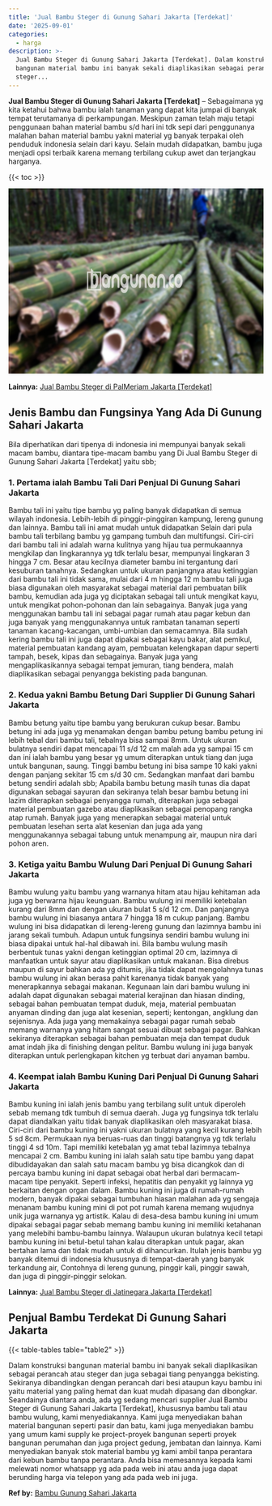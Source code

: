 ```yaml
---
title: 'Jual Bambu Steger di Gunung Sahari Jakarta [Terdekat]'
date: '2025-09-01'
categories:
  - harga
description: >-
  Jual Bambu Steger di Gunung Sahari Jakarta [Terdekat]. Dalam konstruksi
  bangunan material bambu ini banyak sekali diaplikasikan sebagai perancah atau
  steger...
---
```


**Jual Bambu Steger di Gunung Sahari Jakarta \[Terdekat\]** – Sebagaimana yg kita ketahui bahwa bambu ialah tanaman yang dapat kita jumpai di banyak tempat terutamanya di perkampungan. Meskipun zaman telah maju tetapi penggunaan bahan material bambu s/d hari ini tdk sepi dari penggunanya malahan bahan material bambu yakni material yg banyak terpakai oleh penduduk indonesia selain dari kayu. Selain mudah didapatkan, bambu juga menjadi opsi terbaik karena memang terbilang cukup awet dan terjangkau harganya.

{{< toc >}}

![Jual Bambu Steger di Gunung Sahari Jakarta [Terdekat]](/images/jual-bambu-tali-31.png)

**Lainnya:** [Jual Bambu Steger di PalMeriam Jakarta \[Terdekat\]](https://bambu.bangunan.co/jual-bambu-steger-di-palmeriam-jakarta-terdekat/)

## Jenis Bambu dan Fungsinya Yang Ada Di Gunung Sahari Jakarta

Bila diperhatikan dari tipenya di indonesia ini mempunyai banyak sekali macam bambu, diantara tipe-macam bambu yang Di Jual Bambu Steger di Gunung Sahari Jakarta \[Terdekat\] yaitu sbb;

### 1\. Pertama ialah Bambu Tali Dari Penjual Di Gunung Sahari Jakarta

Bambu tali ini yaitu tipe bambu yg paling banyak didapatkan di semua wilayah indonesia. Lebih-lebih di pinggir-pinggiran kampung, lereng gunung dan lainnya. Bambu tali ini amat mudah untuk didapatkan Selain dari pula bambu tali terbilang bambu yg gampang tumbuh dan multifungsi. Ciri-ciri dari bambu tali ini adalah warna kulitnya yang hijau tua permukaannya mengkilap dan lingkarannya yg tdk terlalu besar, mempunyai lingkaran 3 hingga 7 cm. Besar atau kecilnya diameter bambu ini tergantung dari kesuburan tanahnya. Sedangkan untuk ukuran panjangnya atau ketinggian dari bambu tali ini tidak sama, mulai dari 4 m hingga 12 m bambu tali juga biasa digunakan oleh masyarakat sebagai material dari pembuatan bilik bambu, kemudian ada juga yg diciptakan sebagai tali untuk mengikat kayu, untuk mengikat pohon-pohonan dan lain sebagainya. Banyak juga yang menggunakan bambu tali ini sebagai pagar rumah atau pagar kebun dan juga banyak yang menggunakannya untuk rambatan tanaman seperti tanaman kacang-kacangan, umbi-umbian dan semacamnya. Bila sudah kering bambu tali ini juga dapat dipakai sebagai kayu bakar, alat pemikul, material pembuatan kandang ayam, pembuatan kelengkapan dapur seperti tampah, besek, kipas dan sebagainya. Banyak juga yang mengaplikasikannya sebagai tempat jemuran, tiang bendera, malah diaplikasikan sebagai penyangga bekisting pada bangunan.

### 2\. Kedua yakni Bambu Betung Dari Supplier Di Gunung Sahari Jakarta

Bambu betung yaitu tipe bambu yang berukuran cukup besar. Bambu betung ini ada juga yg menamakan dengan bambu petung bambu petung ini lebih tebal dari bambu tali, tebalnya bisa sampai 8mm. Untuk ukuran bulatnya sendiri dapat mencapai 11 s/d 12 cm malah ada yg sampai 15 cm dan ini ialah bambu yang besar yg umum diterapkan untuk tiang dan juga untuk bangunan, saung. Tinggi bambu betung ini bisa sampe 10 kaki yakni dengan panjang sekitar 15 cm s/d 30 cm. Sedangkan manfaat dari bambu betung sendiri adalah sbb; Apabila bambu betung masih tunas dia dapat digunakan sebagai sayuran dan sekiranya telah besar bambu betung ini lazim diterapkan sebagai penyangga rumah, diterapkan juga sebagai material pembuatan gazebo atau diaplikasikan sebagai penopang rangka atap rumah. Banyak juga yang menerapkan sebagai material untuk pembuatan lesehan serta alat kesenian dan juga ada yang menggunakannya sebagai tabung untuk menampung air, maupun nira dari pohon aren.

### 3\. Ketiga yaitu Bambu Wulung Dari Penjual Di Gunung Sahari Jakarta

Bambu wulung yaitu bambu yang warnanya hitam atau hijau kehitaman ada juga yg berwarna hijau keunguan. Bambu wulung ini memiliki ketebalan kurang dari 8mm dan dengan ukuran bulat 5 s/d 12 cm. Dan panjangnya bambu wulung ini biasanya antara 7 hingga 18 m cukup panjang. Bambu wulung ini bisa didapatkan di lereng-lereng gunung dan lazimnya bambu ini jarang sekali tumbuh. Adapun untuk fungsinya sendiri bambu wulung ini biasa dipakai untuk hal-hal dibawah ini. Bila bambu wulung masih berbentuk tunas yakni dengan ketinggian optimal 20 cm, lazimnya di manfaatkan untuk sayur atau diaplikasikan untuk makanan. Bisa direbus maupun di sayur bahkan ada yg ditumis, jika tidak dapat mengolahnya tunas bambu wulung ini akan berasa pahit karenanya tidak banyak yang menerapkannya sebagai makanan. Kegunaan lain dari bambu wulung ini adalah dapat digunakan sebagai material kerajinan dan hiasan dinding, sebagai bahan pembuatan tempat duduk, meja, material pembuatan anyaman dinding dan juga alat kesenian, seperti; kentongan, angklung dan sejenisnya. Ada juga yang memakainya sebagai pagar rumah sebab memang warnanya yang hitam sangat sesuai dibuat sebagai pagar. Bahkan sekiranya diterapkan sebagai bahan pembuatan meja dan tempat duduk amat indah jika di finishing dengan pelitur. Bambu wulung ini juga banyak diterapkan untuk perlengkapan kitchen yg terbuat dari anyaman bambu.

### 4\. Keempat ialah Bambu Kuning Dari Penjual Di Gunung Sahari Jakarta

Bambu kuning ini ialah jenis bambu yang terbilang sulit untuk diperoleh sebab memang tdk tumbuh di semua daerah. Juga yg fungsinya tdk terlalu dapat diandalkan yaitu tidak banyak diaplikasikan oleh masyarakat biasa. Ciri-ciri dari bambu kuning ini yakni ukuran bulatnya yang kecil kurang lebih 5 sd 8cm. Permukaan nya beruas-ruas dan tinggi batangnya yg tdk terlalu tinggi 4 sd 10m. Tapi memiliki ketebalan yg amat tebal lazimnya tebalnya mencapai 2 cm. Bambu kuning ini ialah salah satu tipe bambu yang dapat dibudidayakan dan salah satu macam bambu yg bisa dicangkok dan di percaya bambu kuning ini dapat sebagai obat herbal dari bermacam-macam tipe penyakit. Seperti infeksi, hepatitis dan penyakit yg lainnya yg berkaitan dengan organ dalam. Bambu kuning ini juga di rumah-rumah modern, banyak dipakai sebagai tumbuhan hiasan malahan ada yg sengaja menanam bambu kuning mini di pot pot rumah karena memang wujudnya unik juga warnanya yg artistik. Kalau di desa-desa bambu kuning ini umum dipakai sebagai pagar sebab memang bambu kuning ini memiliki ketahanan yang melebihi bambu-bambu lainnya. Walaupun ukuran bulatnya kecil tetapi bambu kuning ini betul-betul tahan kalau diterapkan untuk pagar, akan bertahan lama dan tidak mudah untuk di dihancurkan. Itulah jenis bambu yg banyak ditemui di indonesia khususnya di tempat-daerah yang banyak terkandung air, Contohnya di lereng gunung, pinggir kali, pinggir sawah, dan juga di pinggir-pinggir selokan.

**Lainnya:** [Jual Bambu Steger di Jatinegara Jakarta \[Terdekat\]](https://bambu.bangunan.co/jual-bambu-steger-di-jatinegara-jakarta-terdekat/)

## Penjual Bambu Terdekat Di Gunung Sahari Jakarta

{{< table-tables table="table2" >}}

Dalam konstruksi bangunan material bambu ini banyak sekali diaplikasikan sebagai perancah atau steger dan juga sebagai tiang penyangga bekisting. Sekiranya dibandingkan dengan perancah dari besi ataupun kayu bambu ini yaitu material yang paling hemat dan kuat mudah dipasang dan dibongkar. Seandainya diantara anda, ada yg sedang mencari supplier Jual Bambu Steger di Gunung Sahari Jakarta \[Terdekat\], khususnya bambu tali atau bambu wulung, kami menyediakannya. Kami juga menyediakan bahan material bangunan seperti pasir dan batu, kami juga menyediakan bambu yang umum kami supply ke project-proyek bangunan seperti proyek bangunan perumahan dan juga project gedung, jembatan dan lainnya. Kami menyediakan banyak stok material bambu yg kami ambil tanpa perantara dari kebun bambu tanpa perantara. Anda bisa memesannya kepada kami melewati nomor whatsapp yg ada pada web ini atau anda juga dapat berunding harga via telepon yang ada pada web ini juga.

**Ref by:** [Bambu Gunung Sahari Jakarta](https://id.wikipedia.org/wiki/Bambu)
